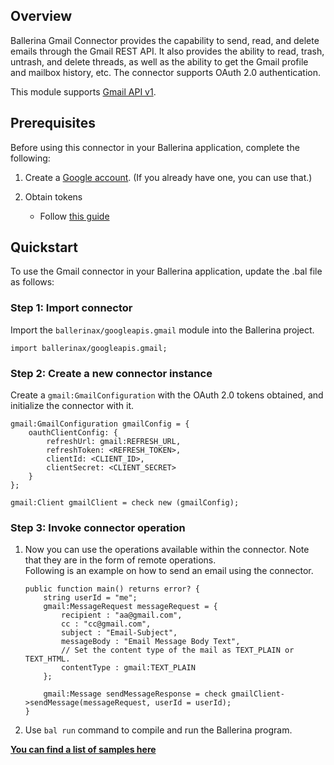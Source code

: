 ## Overview
Ballerina Gmail Connector provides the capability to send, read, and delete emails through the Gmail REST API. It also provides the ability to read, trash, untrash, and delete threads, as well as the ability to get the Gmail profile and mailbox history, etc. The connector supports OAuth 2.0 authentication.

This module supports [Gmail API v1](https://developers.google.com/gmail/api).

## Prerequisites

Before using this connector in your Ballerina application, complete the following:

1. Create a [Google account](https://accounts.google.com/signup/v2/webcreateaccount?utm_source=ga-ob-search&utm_medium=google-account&flowName=GlifWebSignIn&flowEntry=SignUp). (If you already have one, you can use that.)

2. Obtain tokens 
    - Follow [this guide](https://developers.google.com/identity/protocols/oauth2)

## Quickstart

To use the Gmail connector in your Ballerina application, update the .bal file as follows:

### Step 1: Import connector
Import the `ballerinax/googleapis.gmail` module into the Ballerina project.
```ballerina
import ballerinax/googleapis.gmail;
```

### Step 2: Create a new connector instance
Create a `gmail:GmailConfiguration` with the OAuth 2.0 tokens obtained, and initialize the connector with it.

```ballerina
gmail:GmailConfiguration gmailConfig = {
    oauthClientConfig: {
        refreshUrl: gmail:REFRESH_URL,
        refreshToken: <REFRESH_TOKEN>,
        clientId: <CLIENT_ID>,
        clientSecret: <CLIENT_SECRET>
    }
};

gmail:Client gmailClient = check new (gmailConfig);
```

### Step 3: Invoke connector operation
1. Now you can use the operations available within the connector. Note that they are in the form of remote operations.  
Following is an example on how to send an email using the connector.

    ```ballerina
    public function main() returns error? {
        string userId = "me";
        gmail:MessageRequest messageRequest = {
            recipient : "aa@gmail.com",
            cc : "cc@gmail.com",
            subject : "Email-Subject",
            messageBody : "Email Message Body Text",
            // Set the content type of the mail as TEXT_PLAIN or TEXT_HTML.
            contentType : gmail:TEXT_PLAIN
        };

        gmail:Message sendMessageResponse = check gmailClient->sendMessage(messageRequest, userId = userId);
    }
    ```
2. Use `bal run` command to compile and run the Ballerina program.

**[You can find a list of samples here](https://github.com/ballerina-platform/module-ballerinax-googleapis.gmail/tree/master/samples)**
